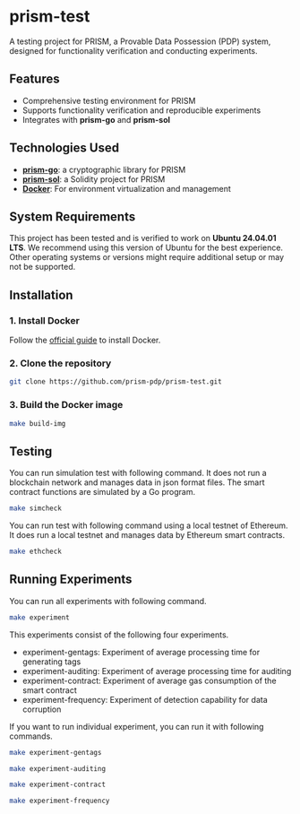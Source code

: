# prism-test

A testing project for PRISM, a Provable Data Possession (PDP) system, designed for functionality verification and conducting experiments.

## Features

- Comprehensive testing environment for PRISM
- Supports functionality verification and reproducible experiments
- Integrates with **prism-go** and **prism-sol**

## Technologies Used

- [**prism-go**](https://github.com/prism-pdp/prism-go): a cryptographic library for PRISM
- [**prism-sol**](https://github.com/prism-pdp/prism-sol): a Solidity project for PRISM
- [**Docker**](https://www.docker.com/): For environment virtualization and management

## System Requirements

This project has been tested and is verified to work on **Ubuntu 24.04.01 LTS**.
We recommend using this version of Ubuntu for the best experience.
Other operating systems or versions might require additional setup or may not be supported.

## Installation

### 1. Install Docker

Follow the [official guide](https://docs.docker.com/get-docker/) to install Docker.

### 2. Clone the repository

```bash
git clone https://github.com/prism-pdp/prism-test.git
```

### 3. Build the Docker image

```bash
make build-img
```

## Testing

You can run simulation test with following command.
It does not run a blockchain network and manages data in json format files.
The smart contract functions are simulated by a Go program.

```bash
make simcheck
```

You can run test with following command using a local testnet of Ethereum.
It does run a local testnet and manages data by Ethereum smart contracts.

```bash
make ethcheck
```

## Running Experiments

You can run all experiments with following command.

```bash
make experiment
```

This experiments consist of the following four experiments.

- experiment-gentags: Experiment of average processing time for generating tags
- experiment-auditing: Experiment of average processing time for auditing
- experiment-contract: Experiment of average gas consumption of the smart contract
- experiment-frequency: Experiment of detection capability for data corruption

If you want to run individual experiment, you can run it with following commands.

```bash
make experiment-gentags
```

```bash
make experiment-auditing
```

```bash
make experiment-contract
```

```bash
make experiment-frequency
```

